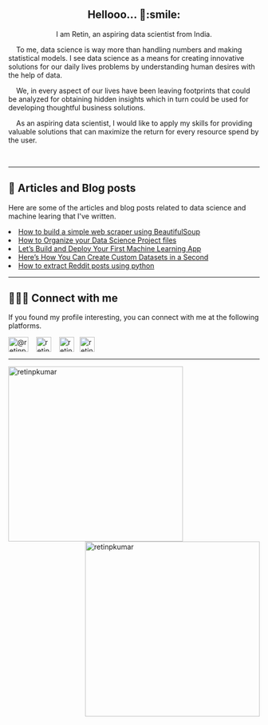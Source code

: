 <h2 align="center">Hellooo... 👋:smile:</h2> <p align="center"> 

<p align="center">I am Retin, an aspiring data scientist from India. </p>
    <p>&nbsp;&nbsp;&nbsp;&nbsp;To me, data science is way more than handling numbers and making statistical models. I see data science as a means for creating innovative solutions for our daily lives problems by understanding human desires with the help of data. </p>
    <p>&nbsp;&nbsp;&nbsp;&nbsp;We, in every aspect of our lives have been leaving footprints that could be analyzed for obtaining hidden insights which in turn could be used for developing thoughtful business solutions. </p>
    <p>&nbsp;&nbsp;&nbsp;&nbsp;As an aspiring data scientist, I would like to apply my skills for providing valuable solutions that can maximize the return for every resource spend by the user.</p> 
<br>
    
<hr>

<div>
  <h2> 📄 Articles and Blog posts </h2>
    <p> Here are some of the articles and blog posts related to data science and machine learing that I've written. </p>
  <li><a href="https://medium.com/geekculture/how-to-build-a-simple-web-scraper-using-beautifulsoup-2f2f0f97dc47">How to build a simple web scraper using BeautifulSoup</a></li>
  <li><a href="https://retinpkumar.medium.com/how-to-organize-a-data-science-project-directory-aa4d7c9f6156"> How to Organize your Data Science Project files</a></li>
  <li><a href="https://retinpkumar.medium.com/lets-build-and-deploy-your-first-machine-learning-app-fa350ec6b5cf"> Let’s Build and Deploy Your First Machine Learning App </a></li>
  <li><a href="https://retinpkumar.medium.com/create-custom-datasets-within-seconds-53abf103bf8b"> Here’s How You Can Create Custom Datasets in a Second </a></li>
    <li><a href="https://retinpkumar.medium.com/how-to-extract-reddit-posts-for-an-nlp-project-56d121b260b4">How to extract Reddit posts using python</a></li>
    
</div>
<hr>

<div>
    <h2> 🧑‍🤝‍🧑 Connect with me</h2>
    <p> If you found my profile interesting, you can connect with me at the following platforms. </p>
  <p>
<a href="https://medium.com/@retinpkumar" target="blank"><img align="center" src="https://raw.githubusercontent.com/rahuldkjain/github-profile-readme-generator/master/src/images/icons/Social/medium.svg" alt="@retinpkumar" height="30" width="40" /></a>&nbsp;&nbsp;&nbsp; <a href="https://linkedin.com/in/retinpkumar" target="blank"><img align="center" src="https://raw.githubusercontent.com/rahuldkjain/github-profile-readme-generator/master/src/images/icons/Social/linked-in-alt.svg" alt="retinpkumar" height="30" width="30" /></a> &nbsp;&nbsp; <a href="https://kaggle.com/retinpkumar" target="blank"><img align="center" src="https://raw.githubusercontent.com/rahuldkjain/github-profile-readme-generator/master/src/images/icons/Social/kaggle.svg" alt="retinpkumar" height="30" width="30" /></a> &nbsp;&nbsp;<a href="https://twitter.com/retinpkumar" target="blank"><img align="center" src="https://raw.githubusercontent.com/rahuldkjain/github-profile-readme-generator/master/src/images/icons/Social/twitter.svg" alt="retinpkumar" height="30" width="30" /></a>
  </p>
</div>

<hr>

<div>
  <img align="left" src="https://github-readme-streak-stats.herokuapp.com/?user=retinpkumar&" alt="retinpkumar" / width="350">
  <img align="right" src="https://github-readme-stats.vercel.app/api?username=retinpkumar&show_icons=true&locale=en" alt="retinpkumar" / width="350" >
</div>

<!--
<div>
  <h2> Kaggle Profile </h2>
  
![competition](https://road-to-kaggle-grandmaster.vercel.app/api/badges/retinpkumar/competition/light)
![dataset](https://road-to-kaggle-grandmaster.vercel.app/api/badges/retinpkumar/dataset/light)
![notebook](https://road-to-kaggle-grandmaster.vercel.app/api/badges/retinpkumar/notebook/light)
![discussion](https://road-to-kaggle-grandmaster.vercel.app/api/badges/retinpkumar/discussion/light)
</div>

-->

